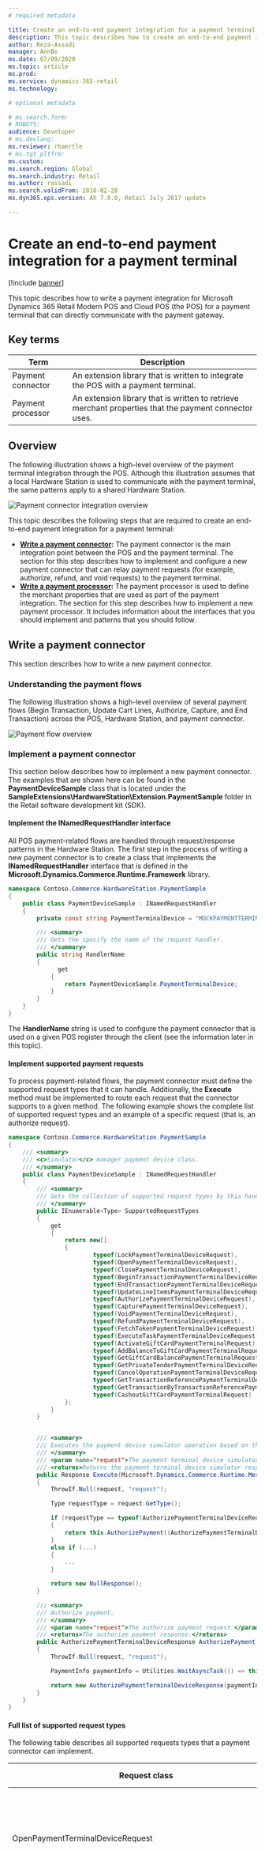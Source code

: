 ```yaml
---
# required metadata

title: Create an end-to-end payment integration for a payment terminal
description: This topic describes how to create an end-to-end payment integration for a payment terminal.
author: Reza-Assadi
manager: AnnBe
ms.date: 07/09/2020
ms.topic: article
ms.prod: 
ms.service: dynamics-365-retail
ms.technology: 

# optional metadata

# ms.search.form: 
# ROBOTS: 
audience: Developer
# ms.devlang: 
ms.reviewer: rhaertle
# ms.tgt_pltfrm: 
ms.custom: 
ms.search.region: Global
ms.search.industry: Retail
ms.author: rassadi
ms.search.validFrom: 2018-02-28
ms.dyn365.ops.version: AX 7.0.0, Retail July 2017 update

---
```


# Create an end-to-end payment integration for a payment terminal

[!include [banner](../../includes/banner.md)]

This topic describes how to write a payment integration for Microsoft Dynamics 365 Retail Modern POS and Cloud POS (the POS) for a payment terminal that can directly communicate with the payment gateway.

## Key terms

| Term | Description |
|---|---|
| Payment connector | An extension library that is written to integrate the POS with a payment terminal. |
| Payment processor | An extension library that is written to retrieve merchant properties that the payment connector uses. |

## Overview
The following illustration shows a high-level overview of the payment terminal integration through the POS. Although this illustration assumes that a local Hardware Station is used to communicate with the payment terminal, the same patterns apply to a shared Hardware Station.

![Payment connector integration overview](media/PAYMENTS/PAYMENT-TERMINAL/Overview.jpg)

This topic describes the following steps that are required to create an end-to-end payment integration for a payment terminal:

- **[Write a payment connector](#write-a-payment-connector):** The payment connector is the main integration point between the POS and the payment terminal. The section for this step describes how to implement and configure a new payment connector that can relay payment requests (for example, authorize, refund, and void requests) to the payment terminal. 
- **[Write a payment processor](#write-a-payment-processor):** The payment processor is used to define the merchant properties that are used as part of the payment integration. The section for this step describes how to implement a new payment processor. It includes information about the interfaces that you should implement and patterns that you should follow.

## Write a payment connector
This section describes how to write a new payment connector.

### Understanding the payment flows
The following illustration shows a high-level overview of several payment flows (Begin Transaction, Update Cart Lines, Authorize, Capture, and End Transaction) across the POS, Hardware Station, and payment connector.

![Payment flow overview](media/PAYMENTS/PAYMENT-TERMINAL/PaymentFlow.jpg)

### Implement a payment connector
This section below describes how to implement a new payment connector. The examples that are shown here can be found in the **PaymentDeviceSample** class that is located under the **SampleExtensions\HardwareStation\Extension.PaymentSample** folder in the Retail software development kit (SDK).

#### Implement the INamedRequestHandler interface
All POS payment-related flows are handled through request/response patterns in the Hardware Station. The first step in the process of writing a new payment connector is to create a class that implements the **INamedRequestHandler** interface that is defined in the **Microsoft.Dynamics.Commerce.Runtime.Framework** library.

``` csharp
namespace Contoso.Commerce.HardwareStation.PaymentSample 
{ 
    public class PaymentDeviceSample : INamedRequestHandler
    {
        private const string PaymentTerminalDevice = "MOCKPAYMENTTERMINAL";

        /// <summary>
        /// Gets the specify the name of the request handler.
        /// </summary>
        public string HandlerName
        {
              get
            {
                return PaymentDeviceSample.PaymentTerminalDevice;
            }
        }
    }
}
```

The **HandlerName** string is used to configure the payment connector that is used on a given POS register through the client (see the information later in this topic).

#### Implement supported payment requests
To process payment-related flows, the payment connector must define the supported request types that it can handle. Additionally, the **Execute** method must be implemented to route each request that the connector supports to a given method. The following example shows the complete list of supported request types and an example of a specific request (that is, an authorize request).

``` csharp
namespace Contoso.Commerce.HardwareStation.PaymentSample 
{ 
    /// <summary>
    /// <c>Simulator</c> manager payment device class.
    /// </summary>
    public class PaymentDeviceSample : INamedRequestHandler
    {
        /// <summary>
        /// Gets the collection of supported request types by this handler.
        /// </summary>
        public IEnumerable<Type> SupportedRequestTypes
        {
            get
            {
                return new[]
                {
                        typeof(LockPaymentTerminalDeviceRequest),
                        typeof(OpenPaymentTerminalDeviceRequest),
                        typeof(ClosePaymentTerminalDeviceRequest),
                        typeof(BeginTransactionPaymentTerminalDeviceRequest),
                        typeof(EndTransactionPaymentTerminalDeviceRequest),
                        typeof(UpdateLineItemsPaymentTerminalDeviceRequest),
                        typeof(AuthorizePaymentTerminalDeviceRequest),
                        typeof(CapturePaymentTerminalDeviceRequest),
                        typeof(VoidPaymentTerminalDeviceRequest),
                        typeof(RefundPaymentTerminalDeviceRequest),
                        typeof(FetchTokenPaymentTerminalDeviceRequest),
                        typeof(ExecuteTaskPaymentTerminalDeviceRequest),
                        typeof(ActivateGiftCardPaymentTerminalRequest),
                        typeof(AddBalanceToGiftCardPaymentTerminalRequest),
                        typeof(GetGiftCardBalancePaymentTerminalRequest),
                        typeof(GetPrivateTenderPaymentTerminalDeviceRequest),
                        typeof(CancelOperationPaymentTerminalDeviceRequest),
                        typeof(GetTransactionReferencePaymentTerminalDeviceRequest),
                        typeof(GetTransactionByTransactionReferencePaymentTerminalDeviceRequest),
                        typeof(CashoutGiftCardPaymentTerminalRequest)
                };
            }
        }


        /// <summary>
        /// Executes the payment device simulator operation based on the incoming request type.
        /// </summary>
        /// <param name="request">The payment terminal device simulator request message.</param>
        /// <returns>Returns the payment terminal device simulator response.</returns>
        public Response Execute(Microsoft.Dynamics.Commerce.Runtime.Messages.Request request)
        {
            ThrowIf.Null(request, "request");

            Type requestType = request.GetType();

            if (requestType == typeof(AuthorizePaymentTerminalDeviceRequest))
            {
                return this.AuthorizePayment((AuthorizePaymentTerminalDeviceRequest)request);
            }
            else if (...)
            {
                ...
            }

            return new NullResponse();
        }

        /// <summary>
        /// Authorize payment.
        /// </summary>
        /// <param name="request">The authorize payment request.</param>
        /// <returns>The authorize payment response.</returns>
        public AuthorizePaymentTerminalDeviceResponse AuthorizePayment(AuthorizePaymentTerminalDeviceRequest request)
        {
            ThrowIf.Null(request, "request");

            PaymentInfo paymentInfo = Utilities.WaitAsyncTask(() => this.AuthorizePaymentAsync(request.Amount, request.Currency, request.VoiceAuthorization, request.IsManualEntry, request.ExtensionTransactionProperties));

            return new AuthorizePaymentTerminalDeviceResponse(paymentInfo);
        }
    }
}
```

#### Full list of supported request types
The following table describes all supported requests types that a payment connector can implement.

| Request class | Payment flow description |
|---|---|
| OpenPaymentTerminalDeviceRequest | This request is called before a sales transaction is initiated. It is used to establish a connection to the payment terminal. |
| BeginTransactionPaymentTerminalDeviceRequest | This request is called when a new sales transaction is initiated. It is used to handle any initialization on the payment terminal (for example, by initializing the transaction screen). |
| LockPaymentTerminalDeviceRequest | This request is called when a payment terminal is locked for a transaction. |
| UpdateLineItemsPaymentTerminalDeviceRequest | This request is called when line items in the cart are updated. |
| AuthorizePaymentTerminalDeviceRequest | This request is called when a payment is initiated in the POS payment view. |
| CancelOperationPaymentTerminalDeviceRequest | This request is called when a user selects the **Cancel** button in the payment view dialog box after the payment is initiated but before the payment is completed on the payment terminal. |
| CapturePaymentTerminalDeviceRequest | This request is called for each payment line when the whole amount in the cart is paid but before the sales transaction is concluded. |
| VoidPaymentTerminalDeviceRequest | This request is called when a payment line is voided in the cart. |
| RefundPaymentTerminalDeviceRequest | This request is called when a refund is issued. |
| FetchTokenPaymentTerminalDeviceRequest | This request is called to fetch a payment token to support deferred payments for customer orders. |
| EndTransactionPaymentTerminalDeviceRequest | This request is called when the sales transaction is concluded and all payments have been captured. |
| ClosePaymentTerminalDeviceRequest | This request is called after the sales transaction is concluded. It is used to close the connection to the payment terminal. |
| ActivateGiftCardPaymentTerminalRequest | This request is called when an external gift card is being activated through the POS. |
| AddBalanceToGiftCardPaymentTerminalRequest | This request is called when a balance is being added to an external gift card. |
| GetGiftCardBalancePaymentTerminalRequest | This request is called when the balance on the gift card is being retrieved. |
| GetPrivateTenderPaymentTerminalDeviceRequest | This request is called when gift card numbers are retrieved from the payment terminal for gift card flows (for example, Issue gift card, Pay by gift card, or Add to gift card). |
| ExecuteTaskPaymentTerminalDeviceRequest | This extension request can be invoked from the POS through customizations. It is used to enable additional payment-related flows. |
| GetTransactionReferencePaymentTerminalDeviceRequest | This request is called to check the correlation ID. It is used for duplicate payment protection. |
| GetTransactionByTransactionReferencePaymentTerminalDeviceRequest | This request is used to obtain the previous transaction by correlation ID. |
| CashoutGiftCardPaymentTerminalRequest | This request is called when a the cash out gift card operation is executed from the POS. |



##### OpenPaymentTerminalDeviceRequest
###### Signature
``` csharp
public OpenPaymentTerminalDeviceRequest(string token, string deviceName, SettingsInfo terminalSettings, PeripheralConfiguration deviceConfig, ExtensionTransaction extensionTransactionProperties);
```

###### Variables

| Variable | Description |
|---|---|
| token | The unique token value that is generated when the payment terminal is initially locked for the transaction. |
| deviceName | The name of the device, as defined on the **POS hardware profile** page in the client. |
| terminalSettings | The set of payment terminal–specific configuration properties that are defined in the client, such as the minimum amount for signature capture and the debit cash-back limit. |
| deviceConfig | The set of payment terminal–specific configuration properties in the form of name/value pairs, such as the IP address and port in the case of network devices. |
| extensionTransactionProperties | The set of extension configuration properties in the form of name/value pairs. |

##### BeginTransactionPaymentTerminalDeviceRequest
###### Signature
``` csharp
public BeginTransactionPaymentTerminalDeviceRequest(string token, string paymentConnectorName, string merchantInformation, string invoiceNumber, bool isTestMode, ExtensionTransaction extensionTransactionProperties)
```

###### Variables

| Variable | Description |
|---|---|
| token | The unique token value that is generated when the payment terminal is initially locked for the transaction. |
| paymentConnectorName | The name of the payment connector that is used as part of the payment flow. This variable is used if you plan to integrate with payment flows that use the **IPaymentProcessor** interface. |
| merchantInformation | The merchant information that is defined on the **POS hardware profile** page in the client. |
| invoiceNumber | The unique invoice number that the POS generates to track the sales transaction. |
| isTestMode | A value that indicates whether the payment connector is being used in testing mode. |
| extensionTransactionProperties | The set of extension configuration properties in the form of name/value pairs. |

##### LockPaymentTerminalDeviceRequest
###### Signature
``` csharp
public LockPaymentTerminalDeviceRequest(string clientDeviceNumber, string deviceType, string deviceName, bool isExclusive, bool isOverride)
```

###### Variables

| Variable | Description |
|---|---|
| clientDeviceNumber | The unique POS device number that is acquiring the lock. |
| deviceType | The device type that the lock is acquired for as configured in the POS hardware profile (such as "Windows"). |
| deviceName | The device type that the lock is acquired for as configured in the POS hardware profile (such as "MOCKPAYMENTTERMINAL"). |
| isExclusive | Determines whether the lock that is acquired is exclusive. | 
| isOverride | Determines whether this request will override any existing lock. |

##### UpdateLineItemsPaymentTerminalDeviceRequest
###### Signature
``` csharp
public UpdateLineItemsPaymentTerminalDeviceRequest(string token, string totalAmount, string taxAmount, string discountAmount, string subTotalAmount, IEnumerable<ItemInfo> items, ExtensionTransaction extensionTransactionProperties = null)
```

###### Variables

| Variable | Description |
|---|---|
| token | The unique token value that is generated when the payment terminal is initially locked for the transaction. |
| totalAmount | The total amount on the current sales transaction. |
| taxAmount | The tax amount on the current sales transaction. |
| discountAmount | The discount amount on the current sales transaction. |
| subTotalAmount | The subtotal amount on the current sales transaction. |
| items | The list of line items to show. |
| extensionTransactionProperties | The set of extension configuration properties in the form of name/value pairs. |

##### AuthorizePaymentTerminalDeviceRequest
###### Signature
``` csharp
public AuthorizePaymentTerminalDeviceRequest(string token, string paymentConnectorName, decimal amount, string currency, TenderInfo tenderInfo, string voiceAuthorization, bool isManualEntry, Retail.PaymentSDK.Portable.PaymentTransactionReferenceData transactionReferencedata, bool isTippingEnabled, ExtensionTransaction extensionTransactionProperties)
```

###### Variables

| Variable | Description |
|---|---|
| token | The unique token value that is generated when the payment terminal is initially locked for the transaction. |
| paymentConnectorName | The name of the payment connector that is used as part of the payment flow. This variable is used if there is an integration with payment flows that use the **IPaymentProcessor** interface. |
| amount | The amount to authorize. |
| currency | The currency for the amount to authorize. |
| tenderInfo | The card information that is sent from the POS that is retrieved from an external source (if an external source is present). |
| voiceAuthorization | The voice approval code that is sent from the POS if voice authorization is required. |
| isManualEntry | A value that defines whether the card number was entered manually. |
| transactionReferenceData | Merchant's transaction reference that is sent to the processor. |
| isTippingEnabled | Indicates if tipping is supported by the payment connector. Optional. The default value is **false**. |
| extensionTransactionProperties | The set of extension configuration properties in the form of name/value pairs. Optional. The default value is **null**. |


###### Response
The **AuthorizePaymentCardPaymentResponse** response object must be returned when the **AuthorizePaymentTerminalDeviceRequest** request is handled. The response must contain an instance of the **PaymentInfo** object that has the following required properties.

| Property | Description |
|---|---|
| ApprovedAmount | The amount that was approved for the transaction. Includes tip amount if tipping is enabled. |
| CardNumberMasked | The masked credit card number. The value must contain at least the first digit of the credit card to support bin range lookup in the POS. (Most devices return the first six digits and the last four digits.) |
| CardType | The type of card that was used for the payment (for example, **Credit** or **Debit**) by using the **Microsoft.Dynamics.Commerce.HardwareStation.CardPayment.CardType** entity. |
| CashbackAmount | For debit transactions, the cash-back amount that was defined on the payment terminal. |
| Errors | The list of errors that occurred during the authorize call. |
| IsApproved | A flag that indicates whether the payment was approved. |
| PaymentSdkData | The response data that is used to support state between the authorize/refund and capture/void calls or cross-channel payment operations. |
| TipAmount | The tip amount that was selected by the customer on the device. |

The **PaymentSdkData** property must contain the following data.

| Namespace | Name | Description | Sample value |
|---|---|---|---|
| Connector | ConnectorName | The name of the **IPaymentProcessor** interface that is used for the transactions, as described in the "Write a payment processor" section later in this topic. |
| AuthorizationResponse | Properties | The list of authorization responses. | See the next table. |

The **Properties** field of the **PaymentSdkData** property must contain the following fields.

| Namespace | Name | Description | Sample value |
|---|---|---|---|
| AuthorizationResponse | ApprovedAmount | The amount that was approved for the transaction. | 28.08m |
| AuthorizationResponse | AvailableBalance | The available balance on the card. | 100.00m |
| AuthorizationResponse | ApprovalCode | The approval code for the transaction. | Z123456 |
| AuthorizationResponse | ProviderTransactionId | The transaction identifier of the payment provider. | 123456789 |
| AuthorizationResponse | AuthorizationResult | The result of the authorization call. | AuthorizationResult.Success.ToString() |
| AuthorizationResponse | ExternalReceipt | The external receipt data from the payment provider. | \<ReceiptData\>...\</ReceiptData\> |
| AuthorizationResponse | TerminalId | The unique identifier of the terminal that handled the payment. | 000001 |

The following example shows how to construct the **PaymentSdkData** object.

``` csharp
List<PaymentProperty> paymentSdkProperties = new List<PaymentProperty>();
paymentSdkProperties.Add(new PaymentProperty(GenericNamespace.Connector, ConnectorProperties.ConnectorName, "TestConnector"));

List<PaymentProperty> paymentSdkAuthorizationProperties = new List<PaymentProperty>();
paymentSdkAuthorizationProperties.Add(new PaymentProperty(GenericNamespace.AuthorizationResponse, AuthorizationResponseProperties.ApprovedAmount, 28.08m));
paymentSdkAuthorizationProperties.Add(new PaymentProperty(GenericNamespace.AuthorizationResponse, AuthorizationResponseProperties.AvailableBalance, 100.00m));
paymentSdkAuthorizationProperties.Add(new PaymentProperty(GenericNamespace.AuthorizationResponse, AuthorizationResponseProperties.ApprovalCode, "Z123456"));
paymentSdkAuthorizationProperties.Add(new PaymentProperty(GenericNamespace.AuthorizationResponse, AuthorizationResponseProperties.ProviderTransactionId, "123456789"));
paymentSdkAuthorizationProperties.Add(new PaymentProperty(GenericNamespace.AuthorizationResponse, AuthorizationResponseProperties.AuthorizationResult, AuthorizationResult.Success.ToString()));
paymentSdkAuthorizationProperties.Add(new PaymentProperty(GenericNamespace.AuthorizationResponse, TransactionDataProperties.TerminalId, "000001"));

paymentSdkProperties.Add(new PaymentProperty(GenericNamespace.AuthorizationResponse, AuthorizationResponseProperties.Properties, paymentSdkAuthorizationProperties.ToArray()));

string paymentSdkData = PaymentProperty.ConvertPropertyArrayToXML(paymentSdkProperties.ToArray());
```

If the payment terminal returns a receipt, you can print it through the POS by setting the following data on the **ExternalReceipt** object that was described earlier.

```xml
<ReceiptData>
    <Receipt Type='Customer'>
        <Line>Line 1 of receipt.</Line>
        <Line>Line 2 of receipt.</Line>
    </Receipt>
    <Receipt Type='Merchant'>
        <Line>Line 1 of receipt.</Line>
        <Line>Line 2 of receipt.</Line>
    </Receipt>
</ReceiptData>
```

###### Other considerations
If the payment terminal handles the authorize and capture requests in a single call (that is, if *immediate capture* occurs), and the cashier wants to void the transaction, the payment terminal must support reversal of an immediate capture. When an immediate capture is voided, if the void request fails, the cashier will be asked whether he or she wants to locally void the payment. If the cashier selects **Yes**, the tender is voided only in the POS. No call is made to the payment terminal to void the payment. Basically, this behavior lets the cashier unblock the POS if it can no longer void the payment on the payment terminal. However, this behavior can cause issues, because a lock lasts for three to five days, until the bank reverses it, but the payment is made for immediate capture. Therefore, duplicate payments can occur.

##### CancelOperationPaymentTerminalDeviceRequest
###### Signature
``` csharp
public CancelOperationPaymentTerminalDeviceRequest(string token)
```

###### Variables

| Variable | Description |
|---|---|
| token | The unique token value that is generated when the payment terminal is initially locked for the transaction. |

##### CapturePaymentTerminalDeviceRequest
###### Signature
``` csharp
public CapturePaymentTerminalDeviceRequest(string token, decimal amount, string currency, string paymentPropertiesXml, ExtensionTransaction extensionTransactionProperties)
```

###### Variables

| Variable | Description |
|---|---|
| token | The unique token value that is generated when the payment terminal is initially locked for the transaction. |
| amount | The amount to capture. |
| currency | The currency for the amount to capture. |
| paymentPropertiesXml | The content of the **PaymentSdkData** object that is returned by the **AuthorizePaymentTerminalDeviceRequest** or **RefundPaymentTerminalDeviceRequest** request, and that is used to support stateful properties between the requests. |
| extensionTransactionProperties | The set of extension configuration properties in the form of name/value pairs. |

###### Other considerations
If the payment terminal handles the authorize and capture requests in a single call, the **CapturePaymentTerminalDeviceRequest** request should be a no-op and should immediately return.

If the payment terminal requires state from the authorize requests to handle the capture call, the properties should be stored in the **PaymentSdkData** object of the **AuthorizePaymentTerminalDeviceResponse** request that is described earlier, and passed through the **paymentPropertiesXml** variable of the **CapturePaymentTerminalDeviceRequest** request.

##### VoidPaymentTerminalDeviceRequest
###### Signature
``` csharp
public VoidPaymentTerminalDeviceRequest(string token, string paymentConnectorName, decimal amount, string currency, TenderInfo tenderInfo, string paymentPropertiesXml, ExtensionTransaction extensionTransactionProperties)
```

###### Variables

| Variable | Description |
|---|---|
| token | The unique token value that is generated when the payment terminal is initially locked for the transaction. |
| paymentConnectorName | The name of the payment connector that is used as part of the payment flow. This variable is used if there is an integration with payment flows that use the **IPaymentProcessor** interface. |
| amount | The amount for the payment to void. |
| currency | The currency for the payment to void. |
| tenderInfo | The card information that is sent from the POS that is retrieved from an external source (if an external source is present). |
| paymentPropertiesXml | The content of the **PaymentSdkData** object that is returned by the **AuthorizePaymentTerminalDeviceRequest** or **RefundPaymentTerminalDeviceRequest** request, and that is used to support stateful properties between the requests. |
| extensionTransactionProperties | The set of extension configuration properties in the form of name/value pairs. |

##### RefundPaymentTerminalDeviceRequest
###### Signature
``` csharp
public RefundPaymentTerminalDeviceRequest(string token, string paymentConnectorName, TenderInfo tenderInfo, decimal amount, string currency, bool isManualEntry, ExtensionTransaction extensionTransactionProperties)
```

###### Variables

| Variable | Description |
|---|---|
| token | The unique token value that is generated when the payment terminal is initially locked for the transaction. |
| paymentConnectorName | The name of the payment connector that is used as part of the payment flow. This variable is used if there is an integration with payment flows that use the **IPaymentProcessor** interface. |
| tenderInfo | The card information that is sent from the POS that is retrieved from an external source (if an external source is present). |
| amount | The amount to refund. |
| currency | The currency for the amount to refund. |
| isManualEntry | A value that defines whether the card number was entered manually. |
| extensionTransactionProperties | The set of extension configuration properties in the form of name/value pairs. |

##### FetchTokenPaymentTerminalDeviceRequest
###### Signature
``` csharp
public FetchTokenPaymentTerminalDeviceRequest(string token, bool isManualEntry, ExtensionTransaction extensionTransactionProperties)
```

###### Variables

| Variable | Description |
|---|---|
| token | The unique token value that is generated when the payment terminal is initially locked for the transaction. |
| isManualEntry | A value that defines whether the card number was entered manually. |
| extensionTransactionProperties | The set of extension configuration properties in the form of name/value pairs. |

##### EndTransactionPaymentTerminalDeviceRequest
##### Signature
``` csharp
public EndTransactionPaymentTerminalDeviceRequest(string token, ExtensionTransaction extensionTransactionProperties)
```

###### Variables

| Variable | Description |
|---|---|
| token | The unique token value that is generated when the payment terminal is initially locked for the transaction. |
| extensionTransactionProperties | The set of extension configuration properties in the form of name/value pairs. |

##### ClosePaymentTerminalDeviceRequest
###### Signature
``` csharp
public ClosePaymentTerminalDeviceRequest(string token, ExtensionTransaction extensionTransactionProperties)
```

###### Variables

| Variable | Description |
|---|---|
| token | The unique token value that is generated when the payment terminal is initially locked for the transaction. |
| extensionTransactionProperties | The set of extension configuration properties in the form of name/value pairs. |

##### ActivateGiftCardPaymentTerminalRequest
###### Signature
``` csharp
public ActivateGiftCardPaymentTerminalRequest(string token, string paymentConnectorName, decimal amount, string currencyCode, TenderInfo tenderInfo, ExtensionTransaction extensionTransactionProperties)
```

###### Variables

| Variable | Description |
|---|---|
| token | The unique token value that is generated when the payment terminal is initially locked for the transaction. |
| paymentConnectorName | The name of the payment connector that is used as part of the payment flow. This variable is used if there is an integration with payment flows that use the **IPaymentProcessor** interface. |
| amount | The initial amount to add to the gift card during activation. |
| currency | The currency for the initial amount to add to the gift card during activation. |
| tenderInfo | The card information that is sent from the POS that is retrieved from an external source (if an external source is present). |
| extensionTransactionProperties | The set of extension configuration properties in the form of name/value pairs. |

##### AddBalanceToGiftCardPaymentTerminalRequest
###### Signature
``` csharp
public AddBalanceToGiftCardPaymentTerminalRequest(string token, string paymentConnectorName, decimal amount, string currencyCode, TenderInfo tenderInfo, ExtensionTransaction extensionTransactionProperties)
```

###### Variables

| Variable | Description |
|---|---|
| token | The unique token value that is generated when the payment terminal is initially locked for the transaction. |
| paymentConnectorName | The name of the payment connector that is used as part of the payment flow. This variable is used if there is an integration with payment flows that use the **IPaymentProcessor** interface. |
| amount | The amount to add to the gift card. |
| currency | The currency for the amount to add to the gift card balance. |
| tenderInfo | The card information that is sent from the POS that is retrieved from an external source (if an external source present). |
| extensionTransactionProperties | The set of extension configuration properties in the form of name/value pairs. |

##### GetGiftCardBalancePaymentTerminalRequest
###### Signature
``` csharp
public GetGiftCardBalancePaymentTerminalRequest(string token, string paymentConnectorName, string currencyCode, TenderInfo tenderInfo, ExtensionTransaction extensionTransactionProperties)
```

###### Variables

| Variable | Description |
|---|---|
| token | The unique token value that is generated when the payment terminal is initially locked for the transaction. |
| paymentConnectorName | The name of the payment connector that is used as part of the payment flow. This variable is used if there is an integration with payment flows that use the **IPaymentProcessor** interface. |
| currency | The currency to retrieve the gift card balance in. |
| tenderInfo | The card information that is sent from the POS that is retrieved from an external source (if an external source present). |
| extensionTransactionProperties | The set of extension configuration properties in the form of name/value pairs. |

##### GetPrivateTenderPaymentTerminalDeviceRequest
###### Signature
``` csharp
public GetPrivateTenderPaymentTerminalDeviceRequest(string token, decimal amount, bool declined, bool isSwipe, ExtensionTransaction extensionTransactionProperties)
```

###### Variables

| Variable | Description |
|---|---|
| token | The unique token value that is generated when the payment terminal is initially locked for the transaction. |
| amount | The amount that is set on the POS. (Typically, this variable is used to show the amount on the payment terminal when the card number is retrieved.) |
| declined | This variable is obsolete. |
| isSwipe | A value that determines whether the card number should be retrieved through a swipe or manual entry on the payment terminal. |
| extensionTransactionProperties | The set of extension configuration properties in the form of name/value pairs. |

##### ExecuteTaskPaymentTerminalDeviceRequest
###### Signature
``` csharp
public ExecuteTaskPaymentTerminalDeviceRequest(string token, string task, ExtensionTransaction extensionTransactionProperties)
```

###### Variables

| Variable | Description |
|---|---|
| token | The unique token value that is generated when the payment terminal is initially locked for the transaction. |
| task | The unique identifier for the task that is being run. |
| extensionTransactionProperties | The set of extension configuration properties in the form of name/value pairs. |

##### GetTransactionReferencePaymentTerminalDeviceRequest
###### Signature
``` csharp
 public GetTransactionReferencePaymentTerminalDeviceRequest(string lockToken, string posTerminalId, string eftTerminalId)
```

###### Variables

| Variable | Description |
|---|---|
| locktoken | Gets the unique lock token that was generated when the payment terminal was initially locked for the transaction. |
| posTerminalId | Gets the POS terminal ID associated with the lock token. |
| extensionTransactionProperties | Gets the EFT terminal ID associated witht the transaction and lock token. |

##### GetTransactionByTransactionReferencePaymentTerminalDeviceRequest
###### Signature
``` csharp
 public GetTransactionByTransactionReferencePaymentTerminalDeviceRequest(string lockToken, Retail.PaymentSDK.Portable.PaymentTransactionReferenceData transactionReferenceData)
```

###### Variables

| Variable | Description |
|---|---|
| locktoken | Gets the unique lock token that was generated when the payment terminal was initially locked for the transaction. |
| Retail.PaymentSDK.Portable.PaymentTransactionReferenceData TransactionReferenceData | Gets reference data for the for payment transactions in case the correlation ID is out of sync. |


##### CashoutGiftCardPaymentTerminalRequest
###### Signature
``` csharp
 public CashoutGiftCardPaymentTerminalRequest(
            string paymentConnectorName,
            decimal amount,
            string currencyCode,
            TenderInfo tenderInfo,
            ExtensionTransaction extensionTransactionProperties)
```

###### Variables

| Variable | Description |
|---|---|
| paymentConnectorName | The name of the payment connector that is used as part of the payment flow. This variable is used if there is an integration with payment flows that use the IPaymentProcessor interface. |
| amount | The amount gift card cash out request. |
| currencyCode | The currency for the gift card cash out request. |
| tenderinfo | The card information that is sent from the POS that is retrieved from an external source (if an external source is present). |
| extensionTransactionProperties | The set of extension configuration properties in the form of name/value pairs. |


#### State in the payment connector
The payment connector can be hosted as part of the dllhost.exe process when it's hosted through the in-process Hardware Station inside the POS. Alternatively, the payment connector can be hosted as a w3wp.exe process when it's hosted in the Hardware Station that is based on Microsoft Internet Information Services (IIS). In some circumstances, both processes can be terminated or stop responding between or during payment flows. Therefore, we recommend that payment connectors not have state dependencies, and that they be able to recover if they are terminated at any point during the payment flow–related requests that are described earlier.

### Configure the payment connector in the Hardware Station config
To help guarantee that the Hardware Station loads the payment connector, you must set the corresponding assembly reference in the **HardwareStation.Extension.config** file that is located in the **Assets** folder in the Retail SDK.

``` xml
<?xml version="1.0" encoding="utf-8"?>
<hardwareStationExtension>
    <composition>
        <!-- 
        Register your own assemblies or types here. The following example registers NewPeripheralDevice 
        (and all its request handlers). Any other services are not being overridden:

        <add source="type" 
            value="Contoso.Commerce.HardwareStation.NewPeripheralDevice, Contoso.Commerce.HardwareStation.NewPeripheralDevice" />
        <add source="assembly" 
            value="Contoso.Commerce.HardwareStation.NewPeripheralDevice” />
        -->
        <add source="assembly" value="Contoso.Commerce.HardwareStation.PaymentSample" />
    </composition>
</hardwareStationExtension>
```

### Configure the payment connector on the POS hardware profile page in the client
To determine the correct payment connector that should be loaded on the POS, you must set the value of the **PaymentTerminalDevice** property in the **Device name** field on the **PIN pad** FastTab of the **POS hardware profile** page in the client, as shown in the following illustration.

![Configure payment connector on the POS hardware profile page in the client](media/PAYMENTS/PAYMENT-TERMINAL/SamplePaymentDeviceConfigurInAx.jpg)

## Write a payment processor
Payment processes are usually used only if a direct connection to a payment gateway is established. This scenario most often occurs in card-not-present sales transactions or more complex card-present scenarios. Additionally, the payment processor is used to process the merchant properties that are configured through the **POS hardware profile** page in the client.

> [!NOTE]
> The payment processor is currently required, even if all payment requests are handled directly through the payment terminal and no merchant properties must be set through the POS. For more information about implementing the **IPaymentProcessor** interface, read the [Implementing a payment connector and payment device](https://download.microsoft.com/download/e/2/7/e2735c65-1e66-4b8d-8a3c-e6ef3a319137/The%20Guide%20to%20Implementing%20Payment%20Connector%20and%20Payment%20Device_update.pdf) white paper.

### Understanding the merchant properties flows
The following sections describe how the merchant properties are set on the **POS hardware profile** page in the client, and how they are passed to the payment connector during payment flows on the POS.

#### Set merchant properties on the POS hardware profile page in the client
The following illustration shows how the merchant properties are set through the **POS hardware profile** page in the client. To enable the merchant properties to be set, the **IPaymentProcessor** interface that is defined in the **Microsoft.Dynamics.Retail.PaymentSDK** library must be implemented. Two interface methods are required: **GetMerchantAccountPropertyMetadata** and **ValidateMerchantAccount**.

![Setting merchant properties on the POS hardware profile page in the client](media/PAYMENTS/PAYMENT-TERMINAL/MerchantPropertiesAXFlow.jpg)

#### Set merchant properties on payment connector during POS sales transaction
The following illustration shows how the merchant properties are retrieved from the database through the Commerce Scale Unit and passed to the payment connector during the **BeginTransactionPaymentTerminalDeviceRequest** request.

![Setting merchant properties on the payment connector during POS payment flows](media/PAYMENTS/PAYMENT-TERMINAL/MerchantPropertiesPOSFlow.jpg)

### Implement the IPaymentProcessor interface
To handle merchant properties that are related to payment flows, the **IPaymentProcessor** interface that is defined in the **Microsoft.Dynamics.Retail.PaymentSDK** library must be implemented. The following example shows how to implement the two required interface methods, **GetMerchantAccountPropertyMetadata** and **ValidateMerchantAccount**. Other interface methods can be left blank (for example, they can return **FeatureNotSupportedException**).

``` csharp
/// <summary>
/// SampleConnector class (Portable Class Library version).
/// </summary>
public class SampleConnector : IPaymentProcessor
{
    /// <summary>
    /// GetMerchantAccountPropertyMetadata returns the merchant account properties need by the payment provider.
    /// </summary>
    /// <param name="request">Request object.</param>
    /// <returns>
    /// Response object.
    /// </returns>
    public Response GetMerchantAccountPropertyMetadata(Request request)
    {
        string methodName = "GetMerchantAccountPropertyMetadata";

        // Check null request
        List<PaymentError> errors = new List<PaymentError>();
        if (request == null)
        {
            errors.Add(new PaymentError(ErrorCode.InvalidRequest, "Request is null."));
            return PaymentUtilities.CreateAndLogResponseForReturn(methodName, this.Name, Platform, locale: null, properties: null, errors: errors);
        }

        // Prepare response
        List<PaymentProperty> properties = new List<PaymentProperty>();
        PaymentProperty property;
        property = new PaymentProperty(
            GenericNamespace.MerchantAccount,
            MerchantAccountProperties.AssemblyName,
            this.GetAssemblyName());
        property.SetMetadata("Assembly Name:", "The assembly name of the test provider", false, true, 0);
        properties.Add(property);

        Response response = new Response();
        response.Locale = request.Locale;
        response.Properties = properties.ToArray();
        if (errors.Count > 0)
        {
            response.Errors = errors.ToArray();
        }

        PaymentUtilities.LogResponseBeforeReturn(methodName, this.Name, Platform, response);
        return response;
    }

    /// <summary>
    /// ValidateMerchantAccount the passed merchant account properties with the payment provider.
    /// </summary>
    /// <param name="request">Request object to validate.</param>
    /// <returns>
    /// Response object.
    /// </returns>
    public Response ValidateMerchantAccount(Request request)
    {
        string methodName = "ValidateMerchantAccount";

        // Convert request
        ValidateMerchantAccountRequest validateRequest = null;
        try
        {
            validateRequest = ValidateMerchantAccountRequest.ConvertFrom(request);
        }
        catch (SampleException ex)
        {
            return PaymentUtilities.CreateAndLogResponseForReturn(methodName, this.Name, Platform, locale: request == null ? null : request.Locale, properties: null, errors: ex.Errors);
        }

        // Validate merchant account
        List<PaymentError> errors = new List<PaymentError>();
        ValidateMerchantProperties(validateRequest, errors);
        if (errors.Count > 0)
        {
            return PaymentUtilities.CreateAndLogResponseForReturn(methodName, this.Name, Platform, validateRequest.Locale, errors);
        }

        // Create response
        var validateResponse = new ValidateMerchantAccountResponse(validateRequest.Locale, validateRequest.ServiceAccountId, this.Name);

        // Convert response and return
        Response response = ValidateMerchantAccountResponse.ConvertTo(validateResponse);
        PaymentUtilities.LogResponseBeforeReturn(methodName, this.Name, Platform, response);
        return response;
    }
}
```

#### Required merchant property fields
The following table shows the required merchant property fields that must be set as part of the **GetMerchantAccountPropertyMetadata** method.

| Namespace | Name | Sample value\* |
|---|---|---|
| MerchantAccount | PortableAssemblyName | Contoso.Microsoft.PaymentsSample |
| MerchantAccount | ServiceAccountId | f35989c8-e571-4de1-862a-996c82a2e6b6 |
| MerchantAccount | SupportedCurrencies | AUD;BRL;CAD;CHF;CNY;CZK;DKK;EUR;GBP;HKD;HUF;INR;JPY;KPW;KRW;MXN;NOK;NZD;PLN;SEK;SGD;TWD;USD;ZAR |
| MerchantAccount | SupportedTenderTypes | Visa;MasterCard;Amex;Discover;Debit |

\* You **must** replace the sample values in this column with unique values for your own payment processor.
